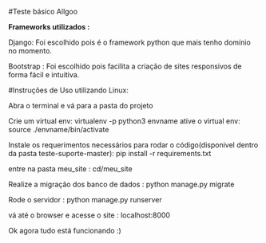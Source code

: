 #Teste básico Allgoo 

**Frameworks utilizados :**

Django: Foi escolhido pois é o framework python que mais tenho domínio no momento.

Bootstrap : Foi escolhido pois facilita a criação de sites responsivos de forma fácil e intuitiva.

#Instruções de Uso utilizando Linux:

Abra o terminal e vá para a pasta do projeto

Crie um virtual env: virtualenv -p python3 envname
ative o virtual env: source ./envname/bin/activate

Instale os requerimentos necessários para rodar o código(disponivel dentro da pasta teste-suporte-master): pip install -r requirements.txt

entre na pasta meu_site : cd/meu_site

Realize a migração dos banco de dados : python manage.py migrate

Rode o servidor :  python manage.py runserver

vá até o browser e acesse o site : localhost:8000

Ok agora tudo está funcionando :)




